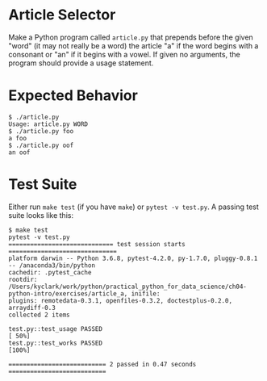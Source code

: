 # Article Selector

Make a Python program called `article.py` that prepends before the given "word" (it may not really be a word) the article "a" if the word begins with a consonant or "an" if it begins with a vowel. If given no arguments, the program should provide a usage statement.

# Expected Behavior

````
$ ./article.py
Usage: article.py WORD
$ ./article.py foo
a foo
$ ./article.py oof
an oof
````

# Test Suite

Either run `make test` (if you have `make`) or `pytest -v test.py`. A passing test suite looks like this:

````
$ make test
pytest -v test.py
============================= test session starts ==============================
platform darwin -- Python 3.6.8, pytest-4.2.0, py-1.7.0, pluggy-0.8.1 -- /anaconda3/bin/python
cachedir: .pytest_cache
rootdir: /Users/kyclark/work/python/practical_python_for_data_science/ch04-python-intro/exercises/article_a, inifile:
plugins: remotedata-0.3.1, openfiles-0.3.2, doctestplus-0.2.0, arraydiff-0.3
collected 2 items

test.py::test_usage PASSED                                               [ 50%]
test.py::test_works PASSED                                               [100%]

=========================== 2 passed in 0.47 seconds ===========================
````
